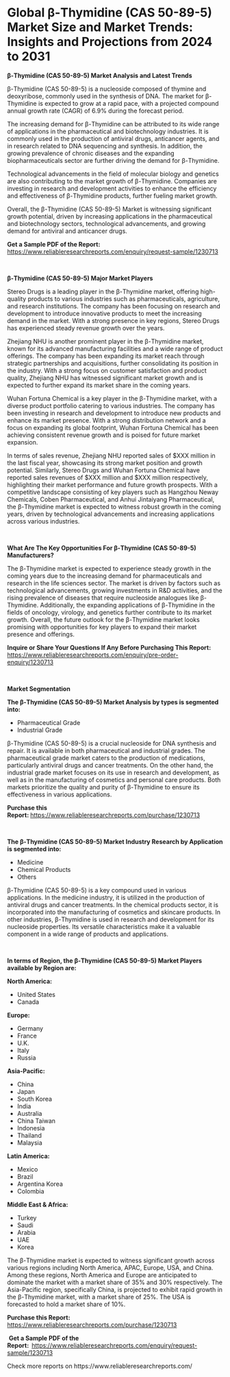 <p><h1>Global β-Thymidine (CAS 50-89-5) Market Size and Market Trends: Insights and Projections from 2024 to 2031</h1></p><p><strong>β-Thymidine (CAS 50-89-5) Market Analysis and Latest Trends</strong></p>
<p><p>β-Thymidine (CAS 50-89-5) is a nucleoside composed of thymine and deoxyribose, commonly used in the synthesis of DNA. The market for β-Thymidine is expected to grow at a rapid pace, with a projected compound annual growth rate (CAGR) of 6.9% during the forecast period. </p><p>The increasing demand for β-Thymidine can be attributed to its wide range of applications in the pharmaceutical and biotechnology industries. It is commonly used in the production of antiviral drugs, anticancer agents, and in research related to DNA sequencing and synthesis. In addition, the growing prevalence of chronic diseases and the expanding biopharmaceuticals sector are further driving the demand for β-Thymidine.</p><p>Technological advancements in the field of molecular biology and genetics are also contributing to the market growth of β-Thymidine. Companies are investing in research and development activities to enhance the efficiency and effectiveness of β-Thymidine products, further fueling market growth.</p><p>Overall, the β-Thymidine (CAS 50-89-5) Market is witnessing significant growth potential, driven by increasing applications in the pharmaceutical and biotechnology sectors, technological advancements, and growing demand for antiviral and anticancer drugs.</p></p>
<p><strong>Get a Sample PDF of the Report:&nbsp;</strong> <a href="https://www.reliableresearchreports.com/enquiry/request-sample/1230713">https://www.reliableresearchreports.com/enquiry/request-sample/1230713</a></p>
<p>&nbsp;</p>
<p><strong>β-Thymidine (CAS 50-89-5) Major Market Players</strong></p>
<p><p>Stereo Drugs is a leading player in the β-Thymidine market, offering high-quality products to various industries such as pharmaceuticals, agriculture, and research institutions. The company has been focusing on research and development to introduce innovative products to meet the increasing demand in the market. With a strong presence in key regions, Stereo Drugs has experienced steady revenue growth over the years.</p><p>Zhejiang NHU is another prominent player in the β-Thymidine market, known for its advanced manufacturing facilities and a wide range of product offerings. The company has been expanding its market reach through strategic partnerships and acquisitions, further consolidating its position in the industry. With a strong focus on customer satisfaction and product quality, Zhejiang NHU has witnessed significant market growth and is expected to further expand its market share in the coming years.</p><p>Wuhan Fortuna Chemical is a key player in the β-Thymidine market, with a diverse product portfolio catering to various industries. The company has been investing in research and development to introduce new products and enhance its market presence. With a strong distribution network and a focus on expanding its global footprint, Wuhan Fortuna Chemical has been achieving consistent revenue growth and is poised for future market expansion.</p><p>In terms of sales revenue, Zhejiang NHU reported sales of $XXX million in the last fiscal year, showcasing its strong market position and growth potential. Similarly, Stereo Drugs and Wuhan Fortuna Chemical have reported sales revenues of $XXX million and $XXX million respectively, highlighting their market performance and future growth prospects. With a competitive landscape consisting of key players such as Hangzhou Neway Chemicals, Coben Pharmaceutical, and Anhui Jintaiyang Pharmaceutical, the β-Thymidine market is expected to witness robust growth in the coming years, driven by technological advancements and increasing applications across various industries.</p></p>
<p>&nbsp;</p>
<p><strong>What Are The Key Opportunities For β-Thymidine (CAS 50-89-5) Manufacturers?</strong></p>
<p><p>The β-Thymidine market is expected to experience steady growth in the coming years due to the increasing demand for pharmaceuticals and research in the life sciences sector. The market is driven by factors such as technological advancements, growing investments in R&D activities, and the rising prevalence of diseases that require nucleoside analogues like β-Thymidine. Additionally, the expanding applications of β-Thymidine in the fields of oncology, virology, and genetics further contribute to its market growth. Overall, the future outlook for the β-Thymidine market looks promising with opportunities for key players to expand their market presence and offerings.</p></p>
<p><strong>Inquire or Share Your Questions If Any Before Purchasing This Report:</strong> <a href="https://www.reliableresearchreports.com/enquiry/pre-order-enquiry/1230713">https://www.reliableresearchreports.com/enquiry/pre-order-enquiry/1230713</a></p>
<p>&nbsp;</p>
<p><strong>Market Segmentation</strong></p>
<p><strong>The β-Thymidine (CAS 50-89-5) Market Analysis by types is segmented into:</strong></p>
<p><ul><li>Pharmaceutical Grade</li><li>Industrial Grade</li></ul></p>
<p><p>β-Thymidine (CAS 50-89-5) is a crucial nucleoside for DNA synthesis and repair. It is available in both pharmaceutical and industrial grades. The pharmaceutical grade market caters to the production of medications, particularly antiviral drugs and cancer treatments. On the other hand, the industrial grade market focuses on its use in research and development, as well as in the manufacturing of cosmetics and personal care products. Both markets prioritize the quality and purity of β-Thymidine to ensure its effectiveness in various applications.</p></p>
<p><strong>Purchase this Report:&nbsp;</strong><a href="https://www.reliableresearchreports.com/purchase/1230713">https://www.reliableresearchreports.com/purchase/1230713</a></p>
<p>&nbsp;</p>
<p><strong>The β-Thymidine (CAS 50-89-5) Market Industry Research by Application is segmented into:</strong></p>
<p><ul><li>Medicine</li><li>Chemical Products</li><li>Others</li></ul></p>
<p><p>β-Thymidine (CAS 50-89-5) is a key compound used in various applications. In the medicine industry, it is utilized in the production of antiviral drugs and cancer treatments. In the chemical products sector, it is incorporated into the manufacturing of cosmetics and skincare products. In other industries, β-Thymidine is used in research and development for its nucleoside properties. Its versatile characteristics make it a valuable component in a wide range of products and applications.</p></p>
<p>&nbsp;</p>
<p><strong>In terms of Region, the β-Thymidine (CAS 50-89-5) Market Players available by Region are:</strong></p>
<p>
    <p> <strong> North America: </strong>
        <ul>
            <li>United States</li>
            <li>Canada</li>
        </ul>
        </p> 
    <p> <strong> Europe: </strong>
        <ul>
            <li>Germany</li>
            <li>France</li>
            <li>U.K.</li>
            <li>Italy</li>
            <li>Russia</li>
        </ul>
        </p> 
    <p> <strong> Asia-Pacific: </strong>
        <ul>
            <li>China</li>
            <li>Japan</li>
            <li>South Korea</li>
            <li>India</li>
            <li>Australia</li>
            <li>China Taiwan</li>
            <li>Indonesia</li>
            <li>Thailand</li>
            <li>Malaysia</li>
        </ul>
        </p> 
    <p> <strong> Latin America: </strong>
        <ul>
            <li>Mexico</li>
            <li>Brazil</li>
            <li>Argentina Korea</li>
            <li>Colombia</li>
        </ul>
        </p> 
    <p> <strong> Middle East & Africa: </strong>
        <ul>
            <li>Turkey</li>
            <li>Saudi</li>
            <li>Arabia</li>
            <li>UAE</li>
            <li>Korea</li>
        </ul>
    </p>
    </p>
<p><p>The β-Thymidine market is expected to witness significant growth across various regions including North America, APAC, Europe, USA, and China. Among these regions, North America and Europe are anticipated to dominate the market with a market share of 35% and 30% respectively. The Asia-Pacific region, specifically China, is projected to exhibit rapid growth in the β-Thymidine market, with a market share of 25%. The USA is forecasted to hold a market share of 10%.</p></p>
<p><strong>Purchase this Report: </strong><a href="https://www.reliableresearchreports.com/purchase/1230713">https://www.reliableresearchreports.com/purchase/1230713</a></p>
<p>&nbsp;<strong>Get a Sample PDF of the Report:&nbsp;&nbsp;</strong><a href="https://www.reliableresearchreports.com/enquiry/request-sample/1230713">https://www.reliableresearchreports.com/enquiry/request-sample/1230713</a></p>
<p><strong></strong></p>
<p>Check more reports on https://www.reliableresearchreports.com/</p>